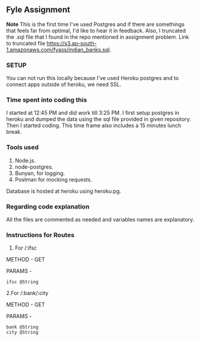 ## Fyle Assignment

**Note**
This is the first time I've used Postgres and if there are somethings that feels far from optimal, I'd like to hear it in feedback.
Also, I truncated the .sql file that I found in the repo mentioned in assignment problem.
Link to truncated file https://s3.ap-south-1.amazonaws.com/fyass/indian_banks.sql.
### SETUP
You can not run this locally because I've used Heroku postgres and to connect apps outside of heroku, we need SSL.

### Time spent into coding this
I started at 12:45 PM and did work till 3:25 PM. 
I first setup postgres in heroku and dumped the data using the sql file provided in given repository.
Then I started coding.
This time frame also includes a 15 minutes lunch break.

### Tools used
1. Node.js.
2. node-postgres.
3. Bunyan, for logging.
4. Postman for mocking requests.

Database is hosted at heroku using heroku:pg.

### Regarding code explanation

All the files are commented as needed and variables names are explanatory.

### Instructions for Routes


1. For /:ifsc

METHOD - GET

PARAMS - 

    ifsc @String

2.For /:bank/:city
  
  METHOD - GET
  
  PARAMS - 
    
    bank @String
    city @String